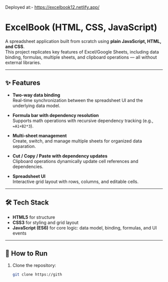 Deployed at:- https://excelbook12.netlify.app/

# ExcelBook (HTML, CSS, JavaScript)

A spreadsheet application built from scratch using **plain JavaScript, HTML, and CSS**.  
This project replicates key features of Excel/Google Sheets, including data binding, formulas, multiple sheets, and clipboard operations — all without external libraries.

---

## ✨ Features
- **Two-way data binding**  
  Real-time synchronization between the spreadsheet UI and the underlying data model.  

- **Formula bar with dependency resolution**  
  Supports math operations with recursive dependency tracking (e.g., `=A1+B2*3`).  

- **Multi-sheet management**  
  Create, switch, and manage multiple sheets for organized data separation.  

- **Cut / Copy / Paste with dependency updates**  
  Clipboard operations dynamically update cell references and dependencies.  

- **Spreadsheet UI**  
  Interactive grid layout with rows, columns, and editable cells.  

---

## 🛠 Tech Stack
- **HTML5** for structure  
- **CSS3** for styling and grid layout  
- **JavaScript (ES6)** for core logic: data model, binding, formulas, and UI events  

---

## 🚀 How to Run
1. Clone the repository:
   ```bash
   git clone https://gith

